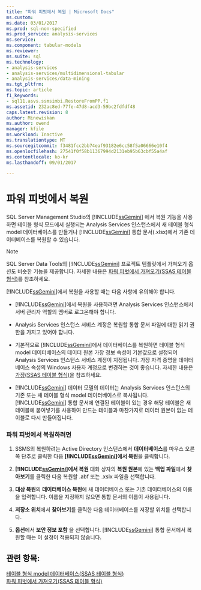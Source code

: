 ```yaml
---
title: "파워 피벗에서 복원 | Microsoft Docs"
ms.custom: 
ms.date: 03/01/2017
ms.prod: sql-non-specified
ms.prod_service: analysis-services
ms.service: 
ms.component: tabular-models
ms.reviewer: 
ms.suite: sql
ms.technology:
- analysis-services
- analysis-services/multidimensional-tabular
- analysis-services/data-mining
ms.tgt_pltfrm: 
ms.topic: article
f1_keywords:
- sql11.asvs.ssmsimbi.RestoreFromPP.f1
ms.assetid: 232ac8ed-77fe-47d8-acd3-59bc2fdfdf48
caps.latest.revision: 8
author: Minewiskan
ms.author: owend
manager: kfile
ms.workload: Inactive
ms.translationtype: MT
ms.sourcegitcommit: f3481fcc2bb74eaf93182e6cc58f5a06666e10f4
ms.openlocfilehash: 27541f0f58b11367994d2131eb95b63cbf55a4af
ms.contentlocale: ko-kr
ms.lasthandoff: 09/01/2017

---
```

# <a name="restore-from-power-pivot"></a>파워 피벗에서 복원
  SQL Server Management Studio의 [!INCLUDE[ssGemini](../../includes/ssgemini-md.md)] 에서 복원 기능을 사용하면 테이블 형식 모드에서 실행되는 Analysis Services 인스턴스에서 새 테이블 형식 model 데이터베이스를 만들거나 [!INCLUDE[ssGemini](../../includes/ssgemini-md.md)] 통합 문서(.xlsx)에서 기존 데이터베이스를 복원할 수 있습니다.  
  
> [!NOTE]  
>  SQL Server Data Tools의 [!INCLUDE[ssGemini](../../includes/ssgemini-md.md)] 프로젝트 템플릿에서 가져오기 옵션도 비슷한 기능을 제공합니다. 자세한 내용은 [파워 피벗에서 가져오기&#40;SSAS 테이블 형식&#41;](../../analysis-services/tabular-models/import-from-power-pivot-ssas-tabular.md)를 참조하세요.  
  
 [!INCLUDE[ssGemini](../../includes/ssgemini-md.md)]에서 복원을 사용할 때는 다음 사항에 유의해야 합니다.  
  
-   [!INCLUDE[ssGemini](../../includes/ssgemini-md.md)]에서 복원을 사용하려면 Analysis Services 인스턴스에서 서버 관리자 역할의 멤버로 로그온해야 합니다.  
  
-   Analysis Services 인스턴스 서비스 계정은 복원할 통합 문서 파일에 대한 읽기 권한을 가지고 있어야 합니다.  
  
-   기본적으로 [!INCLUDE[ssGemini](../../includes/ssgemini-md.md)]에서 데이터베이스를 복원하면 테이블 형식 model 데이터베이스의 데이터 원본 가장 정보 속성이 기본값으로 설정되어 Analysis Services 인스턴스 서비스 계정이 지정됩니다. 가장 자격 증명을 데이터베이스 속성의 Windows 사용자 계정으로 변경하는 것이 좋습니다. 자세한 내용은 [가장&#40;SSAS 테이블 형식&#41;](../../analysis-services/tabular-models/impersonation-ssas-tabular.md)을 참조하세요.  
  
-   [!INCLUDE[ssGemini](../../includes/ssgemini-md.md)] 데이터 모델의 데이터는 Analysis Services 인스턴스의 기존 또는 새 테이블 형식 model 데이터베이스로 복사됩니다. [!INCLUDE[ssGemini](../../includes/ssgemini-md.md)] 통합 문서에 연결된 테이블이 있는 경우 해당 테이블은 새 테이블에 붙여넣기를 사용하여 만드는 테이블과 마찬가지로 데이터 원본이 없는 테이블로 다시 만들어집니다.  
  
### <a name="to-restore-from-power-pivot"></a>파워 피벗에서 복원하려면  
  
1.  SSMS의 복원하려는 Active Directory 인스턴스에서 **데이터베이스**를 마우스 오른쪽 단추로 클릭한 다음 **[!INCLUDE[ssGemini](../../includes/ssgemini-md.md)]에서 복원**을 클릭합니다.  
  
2.  **[!INCLUDE[ssGemini](../../includes/ssgemini-md.md)]에서 복원** 대화 상자의 **복원 원본**에 있는 **백업 파일**에서 **찾아보기**를 클릭한 다음 복원할 .abf 또는 .xslx 파일을 선택합니다.  
  
3.  **대상 복원**의 **데이터베이스 복원**에 새 데이터베이스 또는 기존 데이터베이스의 이름을 입력합니다. 이름을 지정하지 않으면 통합 문서의 이름이 사용됩니다.  
  
4.  **저장소 위치**에서 **찾아보기**를 클릭한 다음 데이터베이스를 저장할 위치를 선택합니다.  
  
5.  **옵션**에서 **보안 정보 포함** 을 선택합니다. [!INCLUDE[ssGemini](../../includes/ssgemini-md.md)] 통합 문서에서 복원할 때는 이 설정이 적용되지 않습니다.  
  
## <a name="see-also"></a>관련 항목:  
 [테이블 형식 model 데이터베이스&#40;SSAS 테이블 형식&#41;](../../analysis-services/tabular-models/tabular-model-databases-ssas-tabular.md)   
 [파워 피벗에서 가져오기&#40;SSAS 테이블 형식&#41;](../../analysis-services/tabular-models/import-from-power-pivot-ssas-tabular.md)  
  
  

